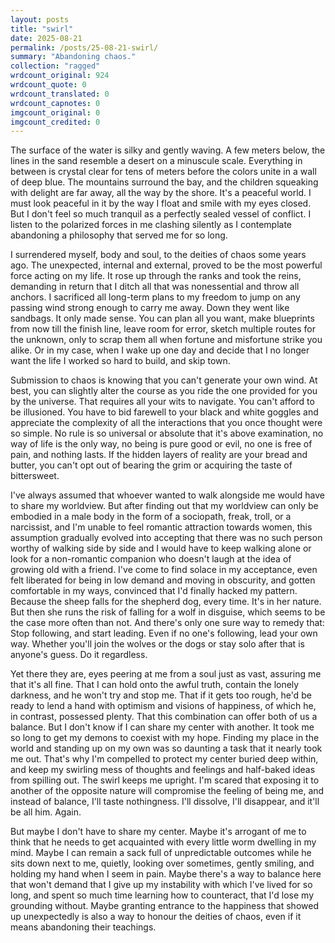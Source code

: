 ```yaml
---
layout: posts
title: "swirl"
date: 2025-08-21
permalink: /posts/25-08-21-swirl/
summary: "Abandoning chaos."
collection: "ragged"
wrdcount_original: 924
wrdcount_quote: 0
wrdcount_translated: 0
wrdcount_capnotes: 0
imgcount_original: 0
imgcount_credited: 0
---
```

The surface of the water is silky and gently waving. A few meters below, the lines in the sand resemble a desert on a minuscule scale. Everything in between is crystal clear for tens of meters before the colors unite in a wall of deep blue. The mountains surround the bay, and the children squeaking with delight are far away, all the way by the shore. It's a peaceful world. I must look peaceful in it by the way I float and smile with my eyes closed. But I don't feel so much tranquil as a perfectly sealed vessel of conflict. I listen to the polarized forces in me clashing silently as I contemplate abandoning a philosophy that served me for so long.

I surrendered myself, body and soul, to the deities of chaos some years ago. The unexpected, internal and external, proved to be the most powerful force acting on my life. It rose up through the ranks and took the reins, demanding in return that I ditch all that was nonessential and throw all anchors. I sacrificed all long-term plans to my freedom to jump on any passing wind strong enough to carry me away. Down they went like sandbags. It only made sense. You can plan all you want, make blueprints from now till the finish line, leave room for error, sketch multiple routes for the unknown, only to scrap them all when fortune and misfortune strike you alike. Or in my case, when I wake up one day and decide that I no longer want the life I worked so hard to build, and skip town.

Submission to chaos is knowing that you can't generate your own wind. At best, you can slightly alter the course as you ride the one provided for you by the universe. That requires all your wits to navigate. You can't afford to be illusioned. You have to bid farewell to your black and white goggles and appreciate the complexity of all the interactions that you once thought were so simple. No rule is so universal or absolute that it's above examination, no way of life is the only way, no being is pure good or evil, no one is free of pain, and nothing lasts. If the hidden layers of reality are your bread and butter, you can't opt out of bearing the grim or acquiring the taste of bittersweet.

I've always assumed that whoever wanted to walk alongside me would have to share my worldview. But after finding out that my worldview can only be embodied in a male body in the form of a sociopath, freak, troll, or a narcissist, and I'm unable to feel romantic attraction towards women, this assumption gradually evolved into accepting that there was no such person worthy of walking side by side and I would have to keep walking alone or look for a non-romantic companion who doesn't laugh at the idea of growing old with a friend. I've come to find solace in my acceptance, even felt liberated for being in low demand and moving in obscurity, and gotten comfortable in my ways, convinced that I'd finally hacked my pattern. Because the sheep falls for the shepherd dog, every time. It's in her nature. But then she runs the risk of falling for a wolf in disguise, which seems to be the case more often than not. And there's only one sure way to remedy that: Stop following, and start leading. Even if no one's following, lead your own way. Whether you'll join the wolves or the dogs or stay solo after that is anyone's guess. Do it regardless.

Yet there they are, eyes peering at me from a soul just as vast, assuring me that it's all fine. That I can hold onto the awful truth, contain the lonely darkness, and he won't try and stop me. That if it gets too rough, he'd be ready to lend a hand with optimism and visions of happiness, of which he, in contrast, possessed plenty. That this combination can offer both of us a balance. But I don't know if I can share my center with another. It took me so long to get my demons to coexist with my hope. Finding my place in the world and standing up on my own was so daunting a task that it nearly took me out. That's why I'm compelled to protect my center buried deep within, and keep my swirling mess of thoughts and feelings and half-baked ideas from spilling out. The swirl keeps me upright. I'm scared that exposing it to another of the opposite nature will compromise the feeling of being me, and instead of balance, I'll taste nothingness. I'll dissolve, I'll disappear, and it'll be all him. Again.

But maybe I don't have to share my center. Maybe it's arrogant of me to think that he needs to get acquainted with every little worm dwelling in my mind. Maybe I can remain a sack full of unpredictable outcomes while he sits down next to me, quietly, looking over sometimes, gently smiling, and holding my hand when I seem in pain. Maybe there's a way to balance here that won't demand that I give up my instability with which I've lived for so long, and spent so much time learning how to counteract, that I'd lose my grounding without. Maybe granting entrance to the happiness that showed up unexpectedly is also a way to honour the deities of chaos, even if it means abandoning their teachings.
